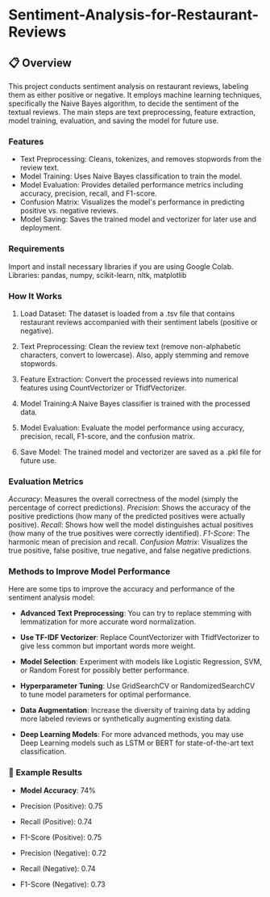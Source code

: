 # Sentiment-Analysis-for-Restaurant-Reviews

## 📋 Overview

This project conducts sentiment analysis on restaurant reviews, labeling them as either positive or negative. It employs machine learning techniques, specifically the Naive Bayes algorithm, to decide the sentiment of the textual reviews. The main steps are text preprocessing, feature extraction, model training, evaluation, and saving the model for future use.

### Features

- Text Preprocessing: Cleans, tokenizes, and removes stopwords from the review text.
- Model Training: Uses Naive Bayes classification to train the model.
- Model Evaluation: Provides detailed performance metrics including accuracy, precision, recall, and F1-score.
- Confusion Matrix: Visualizes the model's performance in predicting positive vs. negative reviews.
- Model Saving: Saves the trained model and vectorizer for later use and deployment.

### Requirements

Import and install necessary libraries if you are using Google Colab.
Libraries: pandas, numpy, scikit-learn, nltk, matplotlib

### How It Works

1. Load Dataset: The dataset is loaded from a .tsv file that contains restaurant reviews accompanied with their sentiment labels (positive or negative).

2. Text Preprocessing: Clean the review text (remove non-alphabetic characters, convert to lowercase). Also, apply stemming and remove stopwords.

3. Feature Extraction: Convert the processed reviews into numerical features using CountVectorizer or TfidfVectorizer.

4. Model Training:A Naive Bayes classifier is trained with the processed data.

5. Model Evaluation: Evaluate the model performance using accuracy, precision, recall, F1-score, and the confusion matrix.

6. Save Model: The trained model and vectorizer are saved as a .pkl file for future use.

### Evaluation Metrics

*Accuracy*: Measures the overall correctness of the model (simply the percentage of correct predictions).
*Precision*: Shows the accuracy of the positive predictions (how many of the predicted positives were actually positive).
*Recall*: Shows how well the model distinguishes actual positives (how many of the true positives were correctly identified).
*F1-Score*: The harmonic mean of precision and recall.
*Confusion Matrix*: Visualizes the true positive, false positive, true negative, and false negative predictions.

### Methods to Improve Model Performance

Here are some tips to improve the accuracy and performance of the sentiment analysis model:

- **Advanced Text Preprocessing**:
You can try to replace stemming with lemmatization for more accurate word normalization.

- **Use TF-IDF Vectorizer**:
Replace CountVectorizer with TfidfVectorizer to give less common but important words more weight.

- **Model Selection**:
Experiment with models like Logistic Regression, SVM, or Random Forest for possibly better performance.

- **Hyperparameter Tuning**:
Use GridSearchCV or RandomizedSearchCV to tune model parameters for optimal performance.

- **Data Augmentation**:
Increase the diversity of training data by adding more labeled reviews or synthetically augmenting existing data.

- **Deep Learning Models**:
For more advanced methods, you may use Deep Learning models such as LSTM or BERT for state-of-the-art text classification.

### 📝 Example Results
- **Model Accuracy**: 74%

- Precision (Positive): 0.75
- Recall (Positive): 0.74
- F1-Score (Positive): 0.75
- Precision (Negative): 0.72
- Recall (Negative): 0.74
- F1-Score (Negative): 0.73



